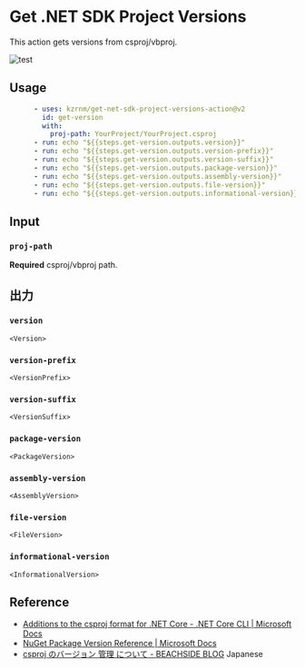 # Get .NET SDK Project Versions

This action gets versions from csproj/vbproj.

![test](https://github.com/kzrnm/get-net-sdk-project-versions-action/workflows/build-test/badge.svg?branch=master)

## Usage

```yml
      - uses: kzrnm/get-net-sdk-project-versions-action@v2
        id: get-version
        with:
          proj-path: YourProject/YourProject.csproj
      - run: echo "${{steps.get-version.outputs.version}}"
      - run: echo "${{steps.get-version.outputs.version-prefix}}" 
      - run: echo "${{steps.get-version.outputs.version-suffix}}" 
      - run: echo "${{steps.get-version.outputs.package-version}}" 
      - run: echo "${{steps.get-version.outputs.assembly-version}}" 
      - run: echo "${{steps.get-version.outputs.file-version}}" 
      - run: echo "${{steps.get-version.outputs.informational-version}}" 
```

## Input

### `proj-path`

**Required** csproj/vbproj path.

## 出力
### `version`

`<Version>`
### `version-prefix`

`<VersionPrefix>`
### `version-suffix`

`<VersionSuffix>`
### `package-version`

`<PackageVersion>`
### `assembly-version`

`<AssemblyVersion>`
### `file-version`

`<FileVersion>`
### `informational-version`

`<InformationalVersion>`

## Reference

- [Additions to the csproj format for .NET Core - .NET Core CLI | Microsoft Docs](https://docs.microsoft.com/en-us/dotnet/core/tools/csproj)
- [NuGet Package Version Reference | Microsoft Docs](https://docs.microsoft.com/nuget/concepts/package-versioning)
- [csproj のバージョン 管理 について - BEACHSIDE BLOG](https://blog.beachside.dev/entry/2019/06/06/190000) Japanese
